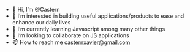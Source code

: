 - 👋 Hi, I’m @Castern
- 👀 I’m interested in building useful applications/products to ease and enhance our daily lives
- 🌱 I’m currently learning Javascript among many other things
- 💞️ I’m looking to collaborate on JS applications
- 📫 How to reach me casternxavier@gmail.com

<!---
Castern/Castern is a ✨ special ✨ repository because its `README.md` (this file) appears on your GitHub profile.
You can click the Preview link to take a look at your changes.
--->
